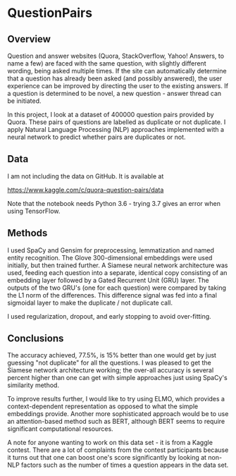 # QuestionPairs

## Overview

Question and answer websites (Quora, StackOverflow, Yahoo! Answers, to name a few) are faced with the same question, with slightly different wording, being asked multiple times.  If the site can automatically determine that a question has already been asked (and possibly answered), the user experience can be improved by directing the user to the existing answers.  If a question is determined to be novel, a new question - answer thread can be initiated.

In this project, I look at a dataset of 400000 question pairs provided by Quora.  These pairs of questions are labelled as duplicate or not duplicate.  I apply Natural Language Processing (NLP) approaches implemented with a neural network to predict whether pairs are duplicates or not.

## Data

I am not including the data on GitHub.  It is available at

https://www.kaggle.com/c/quora-question-pairs/data

Note that the notebook needs Python 3.6 - trying 3.7 gives an error when using TensorFlow.

## Methods

I used SpaCy and Gensim for preprocessing, lemmatization and named entity recognition.  The Glove 300-dimensional embeddings were used initially, but then trained further.  A Siamese neural network architecture was used, feeding each question into a separate, identical copy consisting of an embedding layer followed by a Gated Recurrent Unit (GRU) layer.  The outputs of the two GRU's (one for each question) were compared by taking the L1 norm of the differences.  This difference signal was fed into a final sigmoidal layer to make the duplicate / not duplicate call.

I used regularization, dropout, and early stopping to avoid over-fitting.

## Conclusions

The accuracy achieved,  77.5%, is 15% better than one would get by just guessing "not duplicate" for all the questions.  I was pleased to get the Siamese network architecture working; the over-all accuracy is several percent higher than one can get with simple approaches just using SpaCy's similarity method.

To improve results further, I would like to try using ELMO, which provides a context-dependent representation as opposed to what the simple embeddings provide.  Another more sophisticated approach would be to use an attention-based method such as BERT, although BERT seems to require significant computational resources.

A note for anyone wanting to work on this data set - it is from a Kaggle contest.  There are a lot of complaints from the contest participants because it turns out that one can boost one's score significantly by looking at non-NLP factors such as the number of times a question appears in the data set. 
